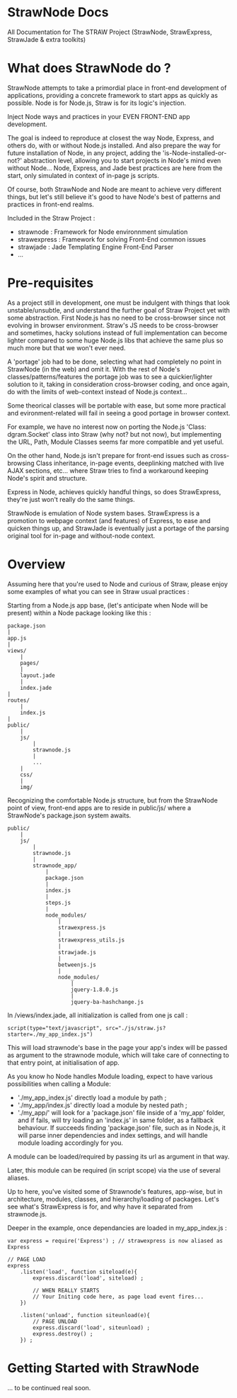 StrawNode Docs
==============

All Documentation for 
The STRAW Project (StrawNode, StrawExpress, StrawJade & extra toolkits)


What does StrawNode do ?
=

StrawNode attempts to take a primordial place in front-end development of applications, 
providing a concrete framework to start apps as quickly as possible.
Node is for Node.js, Straw is for its logic's injection.

Inject Node ways and practices in your EVEN FRONT-END app development.

The goal is indeed to reproduce at closest the way Node, Express, and others do,
with or without Node.js installed.
And also prepare the way for future installation of Node, in any project, adding the 
'is-Node-installed-or-not?' abstraction level, allowing you to start projects 
in Node's mind even without Node...
Node, Express, and Jade best practices are here from the start, only simulated in context of 
in-page js scripts.

Of course, both StrawNode and Node are meant to achieve very different things, but let's still
believe it's good to have Node's best of patterns and practices in front-end realms.

Included in the Straw Project :

- strawnode : Framework for Node environnment simulation
- strawexpress : Framework for solving Front-End common issues
- strawjade : Jade Templating Engine Front-End Parser
- ...


Pre-requisites
=

As a project still in development, one must be indulgent with things that look unstable/unsubtle, 
and understand the further goal of Straw Project yet with some abstraction.
First Node.js has no need to be cross-browser since not evolving in browser environment.
Straw's JS needs to be cross-browser and sometimes, hacky solutions instead of full implementation can 
become lighter compared to some huge Node.js libs that achieve the same plus so much more but that we won't ever need.

A 'portage' job had to be done, selecting what had completely no point in StrawNode (in the web) and omit it.
With the rest of Node's classes/patterns/features the portage job was to see a quickier/lighter solution to it, 
taking in consideration cross-browser coding, and once again, do with the limits of web-context instead of Node.js context...

Some theorical classes will be portable with ease, but some more practical and evironment-related 
will fail in seeing a good portage in browser context.

For example, we have no interest now on porting the Node.js 'Class: dgram.Socket' class into Straw (why not? but not now), 
but implementing the URL, Path, Module Classes seems far more compatible and yet useful.


On the other hand, Node.js isn't prepare for front-end issues such as cross-browsing Class inheritance, in-page events,
deeplinking matched with live AJAX sections, etc... where Straw tries to find a workaround keeping Node's spirit and structure.

Express in Node, achieves quickly handful things, so does StrawExpress, they're just won't really do the same things.

StrawNode is emulation of Node system bases.
StrawExpress is a promotion to webpage context (and features) of Express, to ease and quicken things up,
and StrawJade is eventually just a portage of the parsing original tool for in-page and without-node context.


Overview
=
	
Assuming here that you're used to Node and curious of Straw, 
please enjoy some examples of what you can see in Straw usual practices :



Starting from a Node.js app base, (let's anticipate when Node will be present)
within a Node package looking like this :
	
	
	package.json
	| 
	app.js
	|
	views/
		|
		pages/
		|
		layout.jade
		|
		index.jade
	|
	routes/
		|
		index.js
	|
	public/
		|
		js/
			|
			strawnode.js
			|
			...
		|
		css/
		|
		img/


Recognizing the comfortable Node.js structure, 
but from the StrawNode point of view, 
front-end apps are to reside in public/js/
where a StrawNode's package.json system awaits.

	public/
		|
		js/
			|
			strawnode.js
			|
			strawnode_app/
				|
				package.json
				|
				index.js
				|
				steps.js
				|
				node_modules/
					|
					strawexpress.js
					|
					strawexpress_utils.js
					|
					strawjade.js
					|
					betweenjs.js
					|
					node_modules/
						|
						jquery-1.8.0.js
						|
						jquery-ba-hashchange.js
					

In /views/index.jade,
all initialization is called from one js call :
	
	script(type="text/javascript", src="./js/straw.js?starter=./my_app_index.js")

This will load strawnode's base in the page
your app's index will be passed as argument to the strawnode module, which will take care of 
connecting to that entry point, at initialisation of app.

As you know ho Node handles Module loading, expect to have various possibilities when calling a Module:
- './my_app_index.js' directly load a module by path ;
- './my_app/index.js' directly load a module by nested path ;
- './my_app/' will look for a 'package.json' file inside of a 'my_app' folder, and if fails, 
will try loading an 'index.js' in same folder, as a fallback behaviour.
If succeeds finding 'package.json' file, such as in Node.js, it will parse inner dependencies and index settings, 
and will handle module loading accordingly for you.

A module can be loaded/required by passing its url as argument in that way.

Later, this module can be required (in script scope) via the use of several aliases.


Up to here, you've visited some of Strawnode's features, app-wise, but in architecture, modules, classes, 
and hierarchy/loading of packages.
Let's see what's StrawExpress is for, and why have it separated from strawnode.js.




Deeper in the example, once dependancies are loaded in my_app_index.js :


	var express = require('Express') ; // strawexpress is now aliased as Express
	
	// PAGE LOAD
	express
		.listen('load', function siteload(e){
			express.discard('load', siteload) ;
			
			// WHEN REALLY STARTS
			// Your Initing code here, as page load event fires...
		})
		
		.listen('unload', function siteunload(e){
			// PAGE UNLOAD
			express.discard('load', siteunload) ;
			express.destroy() ;
		}) ;


Getting Started with StrawNode
=

... to be continued real soon.
